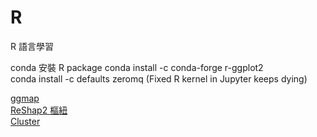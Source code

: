 # R
R 語言學習<br>

conda 安裝 R package 
conda install -c conda-forge r-ggplot2<br>
conda install -c defaults zeromq (Fixed R kernel in Jupyter keeps dying)<br>

[ggmap](/R-ggmap.ipynb/)<br>
[ReShap2 樞紐](/ReShap2.ipynb/)<br>
[Cluster](/Cluster.ipynb/)<br>
